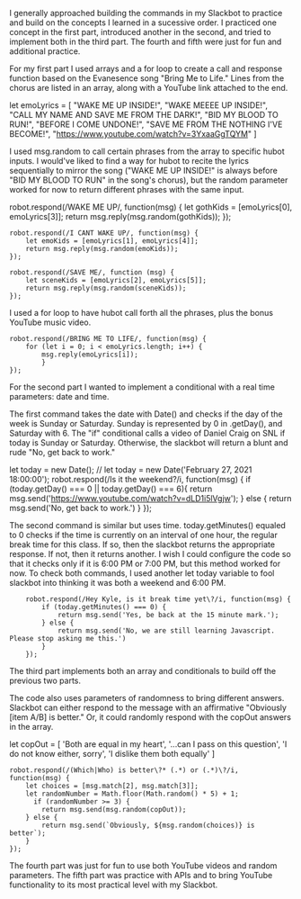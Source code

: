 I generally approached building the commands in my Slackbot to practice and build on the concepts I learned in a sucessive order. I practiced one concept in the first part, introduced another in the second, and tried to implement both in the third part. The fourth and fifth were just for fun and additional practice.

For my first part I used arrays and a for loop to create a call and response function based on the Evanesence song "Bring Me to Life." Lines from the chorus are listed in an array, along with a YouTube link attached to the end. 

  let emoLyrics = [
        "WAKE ME UP INSIDE!",
        "WAKE MEEEE UP INSIDE!",
        "CALL MY NAME AND SAVE ME FROM THE DARK!",
        "BID MY BLOOD TO RUN!",
        "BEFORE I COME UNDONE!",
        "SAVE ME FROM THE NOTHING I'VE BECOME!",
        "https://www.youtube.com/watch?v=3YxaaGgTQYM"
    ]

I used msg.random to call certain phrases from the array to specific hubot inputs. I would've liked to find a way for hubot to recite the lyrics sequentially to mirror the song ("WAKE ME UP INSIDE!" is always before "BID MY BLOOD TO RUN" in the song's chorus), but the random parameter worked for now to return different phrases with the same input.

robot.respond(/WAKE ME UP/, function(msg) {
        let gothKids = [emoLyrics[0], emoLyrics[3]];
        return msg.reply(msg.random(gothKids));
    });

    robot.respond(/I CANT WAKE UP/, function(msg) {
        let emoKids = [emoLyrics[1], emoLyrics[4]];
        return msg.reply(msg.random(emoKids));
    });

    robot.respond(/SAVE ME/, function (msg) {
        let sceneKids = [emoLyrics[2], emoLyrics[5]];
        return msg.reply(msg.random(sceneKids));
    });

I used a for loop to have hubot call forth all the phrases, plus the bonus YouTube music video.

    robot.respond(/BRING ME TO LIFE/, function(msg) {
        for (let i = 0; i < emoLyrics.length; i++) {
            msg.reply(emoLyrics[i]);
            }
    });

For the second part I wanted to implement a conditional with a real time parameters: date and time.

The first command takes the date with Date() and checks if the day of the week is Sunday or Saturday. Sunday is represented by 0 in .getDay(), and Saturday with 6. The "if" conditional calls a video of Daniel Craig on SNL if today is Sunday or Saturday. Otherwise, the slackbot will return a blunt and rude "No, get back to work."

   let today = new Date();
//    let today = new Date('February 27, 2021 18:00:00');
        robot.respond(/Is it the weekend\?/i, function(msg) {
            if (today.getDay() === 0 || today.getDay() === 6){
                return msg.send('https://www.youtube.com/watch?v=dLD1i5lVgjw');
            } else {
                return msg.send('No, get back to work.')
            }
        });

The second command is similar but uses time. today.getMinutes() equaled to 0 checks if the time is currently on an interval of one hour, the regular break time for this class. If so, then the slackbot returns the appropriate response. If not, then it returns another. I wish I could configure the code so that it checks only if it is 6:00 PM or 7:00 PM,
but this method worked for now. To check both commands, I used another let today variable to fool slackbot into thinking it was both a weekend and 6:00 PM.

        robot.respond(/Hey Kyle, is it break time yet\?/i, function(msg) {
            if (today.getMinutes() === 0) {
                return msg.send('Yes, be back at the 15 minute mark.');
            } else {
                return msg.send('No, we are still learning Javascript. Please stop asking me this.')
            }
        });

The third part implements both an array and conditionals to build off the previous two parts. 

The code also uses parameters of randomness to bring different answers. Slackbot can either respond to the message with an affirmative "Obviously [item A/B] is better." Or, it could randomly respond with the copOut answers in the array.

   let copOut = [
        'Both are equal in my heart',
        '...can I pass on this question',
        'I do not know either, sorry',
        'I dislike them both equally'
    ]
    
    robot.respond(/(Which|Who) is better\?* (.*) or (.*)\?/i, function(msg) {
        let choices = [msg.match[2], msg.match[3]];
        let randomNumber = Math.floor(Math.random() * 5) + 1;
          if (randomNumber >= 3) {
            return msg.send(msg.random(copOut));
        } else {
            return msg.send(`Obviously, ${msg.random(choices)} is better`);
        }
    });


The fourth part was just for fun to use both YouTube videos and random parameters. The fifth part was practice with APIs and to bring YouTube functionality to its most practical level with my Slackbot.